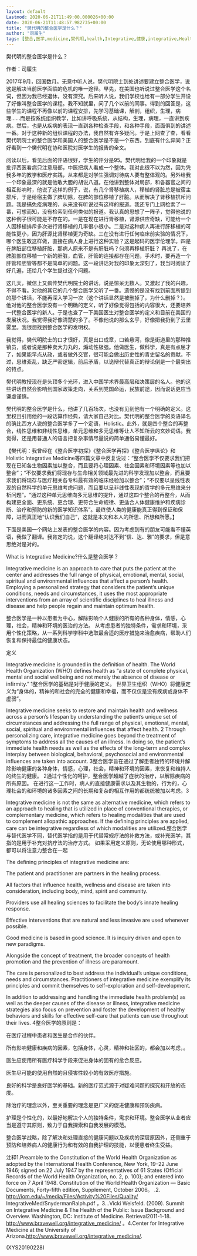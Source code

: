 ```yaml
---
layout: default
Lastmod: 2020-06-21T11:49:00.000026+00:00
date: 2020-06-21T11:48:57.982735+00:00
title: "樊代明的整合医学是什么？"
author: "司履生"
tags: [整合,医学,medicine,樊代明,health,Integrative,健康,integrative,Health,思维,新语丝]
---
```


樊代明的整合医学是什么？

作者：司履生

2017年9月，回国数月。无意中听人说，樊代明院士到处讲述要建立整合医学，说这是解决当前医学面临的危机的唯一途径。早先，在美国也听说过整合医学这个名词，但因为我已经退休，没有深究。后来听人说，我们学校也给有一部分学生开设了好像叫整合医学的课程。我不知就里，问了几个以前的同事。得到的回答是，这些学生的课程不再像以前的课程安排，先学习基础课，解剖，组织，生理，病理……而是按系统组织教学，比如讲呼吸系统，从结构，生理，病理，一直讲到疾病。然后，也是从疾病的表现一直到各种检查手段，和各种手段，面面俱到的讲述一番。对于这种新的组织课程的办法，我自然有许多疑问。于是上网查了查，看看樊代明院士的整合医学和美国人的整合医学是不是一个东西，到底有什么异同？正好看到一个樊代明在协和医院对医学生的报告的全文。

阅读以后，看见后面的评语很好，学生的评分是95。樊代明给我的一个印象就是批评西医看病只注意局部，中医把病人看成一个整体。我对此很不以为然，因为凭我多年的教学和医疗实践，从来都是对学生强调对待病人要有整体观的。另外给我一个印象最深的就是他敢大胆的胡说八道。在他讲到整体对局部，和各器官之间的相互影响时，他说了这样的例子，说，有几个肾移植病人，移植的肾脏总是被宿主排斥，于是给宿主做了脾切除，在脾的部位移植了肝脏。从而解决了肾移植排斥问题。我是搞免疫病理的，从来没有听说过有这样的报道。我还专门上网检索了一番，可想而知，没有检索到任何类似的报道。我认真的思想了一阵子，觉得他说的这种例子很可能是不存在的。一是在现在进行肾移植，肾源供应奇缺，可能给一个人因移植排斥多次进行肾移植的几率很小很小。二是对这种病人再进行肝移植的可能性更小，因为肝源比肾移植更为奇缺。三在没有进行任何临床前实验的情况下，哪个医生敢这样做，直接在病人身上进行这种实验？这是起码的医学伦理学。四是在脾脏部位移植肝脏，那病人原来不是有肝脏吗？何须再移植肝脏？ 再说了，在脾脏部位移植一个新的肝脏，血管，肝管的连接都存在问题，手术时，要再造一个肝管和胆管等都不是简单的问题。这一段讲话对我的印象太深刻了，我当时阅读了好几遍，还给几个学生提过这个问题。

这几天，微信上又疯传樊代明院士的讲话，说是惊呆无数人。又激起了我的兴趣，不得不看。对他的其它的几个整合医学又听了一番。遗憾的是没有找到前面所提到的那个讲话，不能再深入学习一次（这个讲话显然是被删掉了，为什么删掉？）。他对他的整合医学没有一个明确的定义，听了好像觉得包括的内容很大，还要培养一代整合医学的新人。于是也查了一下美国医生对整合医学的定义和目前在美国的发展状况。我觉得我好像清楚的多了。不像他说的那么玄乎，好像把我扔到了云里雾里。我很想找到整合医学的发明权。

我觉得，樊代明院士的口才很好，真是出口成章，口若悬河，像是街道里的那种推销员，或者说是那种卖大力丸的，煽动性极强。他做医生，做科学，真是有点屈才了，如果能早点从政，或者做外交官，很可能会做出历史性的青史留名的贡献。不过，思维紊乱，缺乏严密逻辑，前后矛盾，以诡辩代替真正的辩论倒是一个最突出的特点。

樊代明教授现在是头顶多个光环，进入中国学术界最高层和决策层的名人。他的这些讲话自然会影响到国家政策走向，关系到党国命运，民族前途，因而说话更应当谦虚谨慎。

樊代明的整合医学是什么，他讲了几百场次，也没有见到他有一个明确的定义。这里权且引用他的一段话算作经典，请大家自己对比。樊代明的整合医学的英语译名的确比西方人说的整合医学多了一个定语，Holistic。此外，就是四个整合的再整合，线性思维和非线性思维，单元思维和多元思维等让人不知所云的玄妙词语。我觉得，还是用普通人的语言把复杂事情尽量说的简单通俗易懂最好。

【樊代明：我曾经在《整合医学初探》《整合医学再探》《整合医学纵论》和Holistic Integrative Medicine等四篇文章中反复说过：“整合医学不仅要求我们把现在已知各生物因素加以整合，而且要将心理因素、社会因素和环境因素等也加以整合”；“不仅要求我们将现存与生命相关领域最先进的科学发现加以整合，而且要求我们将现存与医疗相关各专科最有效的临床经验加以整合”；“不仅要以呈线性表现的自然科学的单元思维考虑问题，而且要以呈非线性表现的哲学的多元思维来分析问题”。“通过这种单元思维向多元思维的提升，通过这四个整合的再整合，从而构建更全面、更系统、更合理、更符合生命规律、更适合人体健康维护和疾病诊断、治疗和预防的新的医学知识体系”。最终使人类的健康能真正得到保证和保障，进而真正地“认识我们自己”，这就是本文和本人的所思、所想和所愿。】

下面是美国一个网站上发表的整合医学的内容。因为考虑到有的朋友可能看不懂英语，我做了翻译。我肯定的说，这个翻译绝对达不到“信、达、雅”的要求，但是意思绝对是对的。

What is Integrative Medicine?什么是整合医学？

Integrative medicine is an approach to care that puts the patient at the center and addresses the full range of physical, emotional, mental, social, spiritual and environmental influences that affect a person’s health. Employing a personalized strategy that considers the patient’s unique conditions, needs and circumstances, it uses the most appropriate interventions from an array of scientific disciplines to heal illness and disease and help people regain and maintain optimum health.

整合医学是一种以患者为中心，解除影响个人健康的所有的各种身体，情感，心理，社会，精神和环境的医治的方法。 从考虑患者的独特条件，需求和环境，采用个性化策略，从一系列科学学科中选取最合适的医疗措施来治愈疾病，帮助人们恢复和保持最佳的健康状态。

定义

Integrative medicine is grounded in the definition of health. The World Health Organization (WHO) defines health as “a state of complete physical, mental and social wellbeing and not merely the absence of disease or infirmity.” 1整合医学的基础是对于健康的定义。 世界卫生组织（WHO）将健康定义为“身体的，精神的和社会的完全的健康和幸福，而不仅仅是没有疾病或身体不虚弱”。

Integrative medicine seeks to restore and maintain health and wellness across a person’s lifespan by understanding the patient’s unique set of circumstances and addressing the full range of physical, emotional, mental, social, spiritual and environmental influences that affect health. 2 Through personalizing care, integrative medicine goes beyond the treatment of symptoms to address all the causes of an illness. In doing so, the patient’s immediate health needs as well as the effects of the long-term and complex interplay between biological, behavioral, psychosocial and environmental influences are taken into account. 3整合医学旨在通过了解患者独特的环境并解除影响健康的各种身体，情感，心理，社会，精神和环境的因素，来恢复和维持人的终生的健康。 2通过个性化的呵护，整合医学超越了症状的治疗，以解除疾病的所有原因。 在进行这一工作时，病人的直接健康需求以及其生物的，行为的，心理社会的和环境的诸多因素之间的长期和复杂的相互作用的都统统被加以考虑。3

Integrative medicine is not the same as alternative medicine, which refers to an approach to healing that is utilized in place of conventional therapies, or complementary medicine, which refers to healing modalities that are used to complement allopathic approaches. If the defining principles are applied, care can be integrative regardless of which modalities are utilized.整合医学与替代医学不同，替代医学指的是用于代替常规疗法的补救方法，或补充医学，其指的是用于补充对抗疗法的治疗方式。 如果采用定义原则，无论使用哪种形式，都可以将注意力整合在一起

The defining principles of integrative medicine are:

The patient and practitioner are partners in the healing process.

All factors that influence health, wellness and disease are taken into consideration, including body, mind, spirit and community.

Providers use all healing sciences to facilitate the body’s innate healing response.

Effective interventions that are natural and less invasive are used whenever possible.

Good medicine is based in good science. It is inquiry driven and open to new paradigms.

Alongside the concept of treatment, the broader concepts of health promotion and the prevention of illness are paramount.

The care is personalized to best address the individual’s unique conditions, needs and circumstances. Practitioners of integrative medicine exemplify its principles and commit themselves to self-exploration and self-development.

In addition to addressing and handling the immediate health problem(s) as well as the deeper causes of the disease or illness, integrative medicine strategies also focus on prevention and foster the development of healthy behaviors and skills for effective self-care that patients can use throughout their lives. 4整合医学的原则是：

在医疗过程中患者和医生是合作的伙伴。

所有影响健康和疾病的因素，包括身体，心灵，精神和社区的，都会加以考虑，。

医生应使用所有医疗科学手段来促进身体的固有的愈合反应。

医生尽可能的使用自然的且侵害性较小的有效医疗措施。

良好的科学是良好医学的基础。新的医疗范式源于对疑难问题的探究和开放的态度。

除治疗的理念以外，至关重要的理念是更广义的促进健康和预防疾病。

护理是个性化的，以最好地解决个人的独特条件，需求和环境。整合医学从业者应当是遵守其原则，致力于自我探索和自我发展的模范。

整合医学战略，除了解决和处理直接的健康问题以及疾病的深层原因外，还侧重于预防和培养病人的健康行为和有效的自我护理的技能，以便患者终生受益。

注释1.Preamble to the Constitution of the World Health Organization as adopted by the International Health Conference, New York, 19–22 June 1946; signed on 22 July 1947 by the representatives of 61 States (Official Records of the World Health Organization, no. 2, p. 100); and entered into force on 7 April 1948. Constitution of the World Health Organization — Basic Documents, Forty-fifth edition, Supplement, October 2006。 .2. http://iom.edu/~/media/Files/Activity%20Files/Quality/ IntegrativeMed/SnydermanRalph.pdf ，3...Vicki Weisfeld. (2009). Summit on Integrative Medicine & The Health of the Public: Issue Background and Overview. Washington, DC: Institute of Medicine. Retrieval2011-1-18. http://www.bravewell.org/integrative_medicine/ 。4.Center for Integrative Medicine at the University of Arizona.http://www.bravewell.org/integrative_medicine/.

(XYS20190228)

